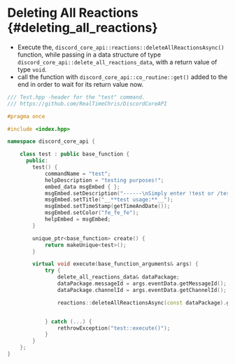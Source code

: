 Deleting All Reactions {#deleting_all_reactions}
============
- Execute the, `discord_core_api::reactions::deleteAllReactionsAsync()` function, while passing in a data structure of type `discord_core_api::delete_all_reactions_data`, with a return value of type `void`.
- call the function with `discord_core_api::co_routine::get()` added to the end in order to wait for its return value now.

```cpp
/// Test.hpp -header for the "test" command.
/// https://github.com/RealTimeChris/DiscordCoreAPI

#pragma once

#include <index.hpp>

namespace discord_core_api {

	class test : public base_function {
	  public:
		test() {
			commandName = "test";
			helpDescription = "testing purposes!";
			embed_data msgEmbed { };
			msgEmbed.setDescription("------\nSimply enter !test or /test!\n------");
			msgEmbed.setTitle("__**test usage:**__");
			msgEmbed.setTimeStamp(getTimeAndDate());
			msgEmbed.setColor("fe_fe_fe");
			helpEmbed = msgEmbed;
		}

		unique_ptr<base_function> create() {
			return makeUnique<test>();
		}

		virtual void execute(base_function_arguments& args) {
			try {
				delete_all_reactions_data& dataPackage;
				dataPackage.messageId = args.eventData.getMessageId();
				dataPackage.channelId = args.eventData.getChannelId();

				reactions::deleteAllReactionsAsync(const dataPackage).get();


			} catch (...) {
				rethrowException("test::execute()");
			}
		}
	};
}
```
